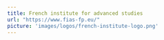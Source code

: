 ```yaml
---
title: French institute for advanced studies
url: "https://www.fias-fp.eu/"
picture: 'images/logos/french-institute-logo.png'
---
```

